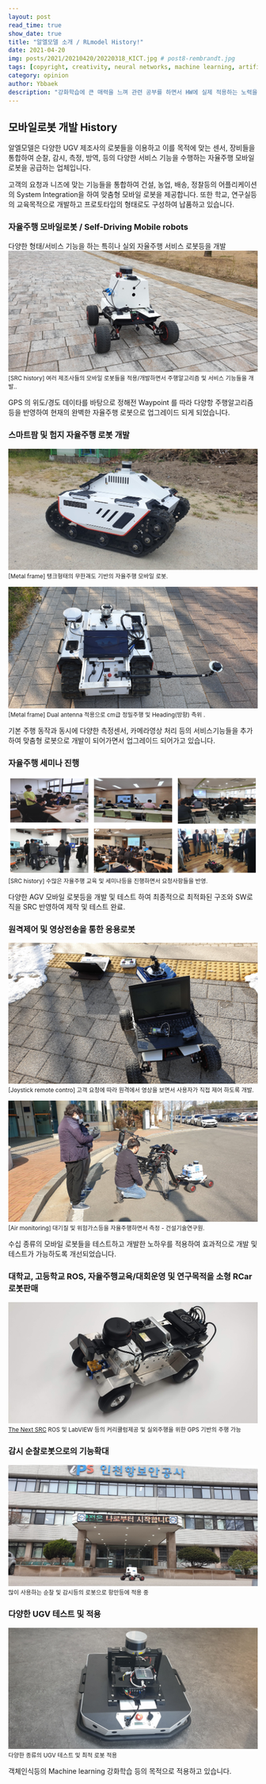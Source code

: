 ```yaml
---
layout: post
read_time: true
show_date: true
title: "알엘모델 소개 / RLmodel History!"
date: 2021-04-20
img: posts/2021/20210420/20220318_KICT.jpg # post8-rembrandt.jpg
tags: [copyright, creativity, neural networks, machine learning, artificial intelligence]
category: opinion
author: Ybbaek
description: "강화학습에 큰 매력을 느껴 관련 공부를 하면서 HW에 실제 적용하는 노력을 하던 중, 크고 무거운 챠량 혹은 로봇등을 사용하는데 어려움을 많이 격게되어, 휴대성이 좋고 쉽게 테스트나 개발을 할 수 있는 플랫폼이 필요하게되어 만들게 되었습니다."
---
```

## 모바일로봇 개발 History
알엘모델은 다양한 UGV 제조사의 로봇들을 이용하고 이를  목적에 맞는 센서, 장비들을 통합하여 순찰, 감시, 측정, 방역, 등의 다양한 서비스 기능을 수행하는 자율주행 모바일 로봇을 공급하는 업체입니다.

고객의 요청과 니즈에 맞는 기능들을 통합하여 건설, 농업, 배송, 정찰등의 어플리케이션의 System Integration을 하여 맞춤형 모바일 로봇을 제공합니다.
또한 학교, 연구실등의 교육목적으로 개발하고 프로토타입의 형태로도 구성하여 납품하고 있습니다.

### 자율주행 모바일로봇 / Self-Driving Mobile robots
다양한 형태/서비스 기능을 하는 특히나 실외 자율주행 서비스 로봇등을 개발 
![SRC history](./assets/img/posts/2021/20210420/20220318_KICT.jpg)
<small>[SRC history] 여러 제조사들의 모바일 로봇들을 적용/개발하면서 주행알고리즘 및 서비스 기능들을 개발..</small>

GPS 의 위도/경도 데이타를 바탕으로 정해전 Waypoint 를 따라 다양항 주행알고리즘등을 반영하여 현재의 완벽한 자율주행 로봇으로 업그레이드 되게 되었습니다.

### 스마트팜 및 험지 자율주행 로봇 개발
![Metal frame](./assets/img/posts/2021/20210420/20220513_bunker.jpg)
<small>[Metal frame] 탱크형태의 무한괘도 기반의 자율주행 모바일 로봇.</small>

![Metal frame](./assets/img/posts/2021/20210420/bunker2.jpg)
<small>[Metal frame] Dual antenna 적용으로 cm급 정밀주행 및 Heading(방향) 측위 .</small>

기본 주행 동작과 동시에 다양한 측정센서, 카메라영상 처리 등의 서비스기능들을 추가하여 맞춤형 로봇으로 개발이 되어가면서 업그레이드 되어가고 있습니다.

### 자율주행 세미나 진행
![SRC history](./assets/img/posts/2021/20210420/seminars.png)
<small>[SRC history] 수많은 자율주행 교육 및 세미나등을 진행하면서 요청사항들을 반영.</small>

다양한 AGV 모바일 로봇등을 개발 및 테스트 하여 최종적으로 최적화된 구조와 SW로직을 SRC 반영하여 제작 및 테스트 완료.

### 원격제어 및 영상전송을 통한 응용로봇
![SRC history](./assets/img/posts/2021/20210420/20210119_scoutmini.jpg)
<small>[Joystick remote contro] 고객 요청에 따라 원격에서 영상을 보면서 사용자가 직접 제어 하도록 개발.</small>

![SRC history](./assets/img/posts/2021/20210420/20220126_KITECH.jpg)
<small>[Air monitoring] 대기질 및 위험가스등을 자율주행하면서 측정 - 건설기술연구원.</small>

수십 종류의 모바일 로봇들을 테스트하고 개발한 노하우를 적용하여 효과적으로 개발 및 테스트가 가능하도록 개선되었습니다.

### 대학교, 고등학교 ROS, 자율주행교육/대회운영 및 연구목적을 소형 RCar 로봇판매
![The Next SRC](./assets/img/posts/2021/20210420/RLCar.jpg)
<small>[The Next SRC](https://github.com/yunbum/SRC) ROS 및 LabVIEW 등의 커리큘럼제공 및 실외주행을 위한 GPS 기반의 주행 가능  </small>

###  감시 순찰로봇으로의 기능확대
![Patrol robot](./assets/img/posts/2021/20210420/20220318_ips.jpg)
<small>많이 사용하는 순찰 및 감시등의 로봇으로 항만등에 적용 중</small>

###  다양한 UGV 테스트 및 적용
![AGV robots](./assets/img/posts/2021/20210420/tracer.jpg)
<small>다양한 종류의 UGV 테스트 및 최적 로봇 적용</small>

객체인식등의 Machine learning 강화학습 등의 목적으로 적용하고 있습니다.